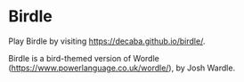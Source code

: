 # Birdle

Play Birdle by visiting https://decaba.github.io/birdle/.

Birdle is a bird-themed version of Wordle (https://www.powerlanguage.co.uk/wordle/), by Josh Wardle.
